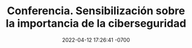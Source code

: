 ---
layout: post
title: Conferencia. Sensibilización sobre la importancia de la ciberseguridad
description: Plática concisa y amena cpm el objetivo de sensibilizar a los asistentes sobre la importancia de establecer medidas activas.
image: assets/images/cursos/conferencia.jpg
date: 2022-04-12 17:26:41 -0700
category: curso
permalink: /cursos/conferencia-ciberseguridad/
---
